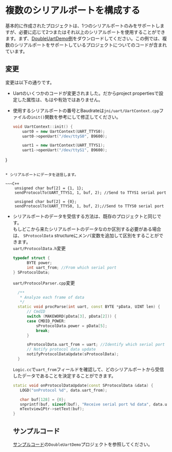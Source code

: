 # 複数のシリアルポートを構成する

 基本的に作成されたプロジェクトは、1つのシリアルポートのみをサポートしますが、必要に応じて2つまたはそれ以上のシリアルポートを使用することができます。まず、[DoubleUartDemo例](demo_download.md＃demo_download)をダウンロードしてください。この例では、複数のシリアルポートをサポートしているプロジェクトについてのコードが含まれています。

## 変更
変更は以下の通りです。
* Uartのいくつかのコードが変更されました。だからproject propertiesで設定した属性は、もはや有効ではありません。

* 使用するシリアルポートの番号とBaudrateは`jni/uart/UartContext.cpp`ファイルの`init()`関数を参考にして修正してください。
  ~~~C++
  void UartContext::init() {
      uart0 = new UartContext(UART_TTYS0);
      uart0->openUart("/dev/ttyS0", B9600);

      uart1 = new UartContext(UART_TTYS1);
      uart1->openUart("/dev/ttyS1", B9600);
}
  ~~~

* シリアルポートにデータを送信します。

  ~~~C++
      unsigned char buf[2] = {1, 1};
      sendProtocolTo(UART_TTYS1, 1, buf, 2); //Send to TTYS1 serial port
  
      unsigned char buf[2] = {0};
      sendProtocolTo(UART_TTYS0, 1, buf, 2);//Send to TTYS0 serial port
  ~~~
  
* シリアルポートのデータを受信する方法は、既存のプロジェクトと同じです。  
  もしどこから来たシリアルポートのデータなのか区別する必要がある場合は、 `SProtocolData` structureにメンバ変数を追加して区別をすることができます。  
  `uart/ProtocolData.h`変更
  
  ~~~C++
  typedef struct {
	    BYTE power;
	    int uart_from; //From which serial port
  } SProtocolData;
  ~~~

  `uart/ProtocolParser.cpp`変更

  ~~~C++
    /**
     * Analyze each frame of data
     */
    static void procParse(int uart, const BYTE *pData, UINT len) {
        // CmdID
        switch (MAKEWORD(pData[3], pData[2])) {
        case CMDID_POWER:
            sProtocolData.power = pData[5];
            break;
        }

        sProtocolData.uart_from = uart; //Identify which serial port the frame comes from
        // Notify protocol data update
        notifyProtocolDataUpdate(sProtocolData);
    }
  ~~~

   `Logic.cc`で`uart_from`フィールドを確認して、どのシリアルポートから受信したデータであることを決定することができます。
  
   ~~~C++  
   static void onProtocolDataUpdate(const SProtocolData &data) {
      LOGD("onProtocol %d", data.uart_from);

      char buf[128] = {0};
      snprintf(buf, sizeof(buf), "Receive serial port %d data", data.uart_from);
      mTextview1Ptr->setText(buf);
  }
   ~~~
  
  ## サンプルコード
  [サンプルコード](demo_download.md#demo_download)の`DoubleUartDemo`プロジェクトを参照してください。